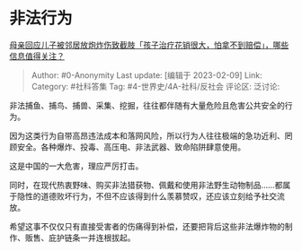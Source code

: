 # 非法行为
[母亲回应儿子被邻居放炮炸伤致截肢「孩子治疗花销很大，怕拿不到赔偿」，哪些信息值得关注？](https://www.zhihu.com/question/582492537/answer/2883360791)

> Author: #0-Anonymity
> Last update: [编辑于 2023-02-09]
> Link:
> Category: #社科答集
> Tag: #4-世界史/4A-社科/反社会
> 评论区:
> 泛讨论:

非法捕鱼、捕鸟、捕兽、采集、挖掘，往往都伴随有大量危险且危害公共安全的行为。

因为这类行为自带高昂违法成本和落网风险，所以行为人往往极端的急功近利、罔顾安全。各种爆炸、投毒、高压电、非法武器、致命陷阱肆意使用。

这是中国的一大危害，理应严厉打击。

同时，在现代热衷野味、购买非法猎获物、佩戴和使用非法野生动物制品……都属于隐性的道德败坏行为，不但不应该得到什么羡慕赞叹，还应该立刻给予社交流放。

希望这事不仅仅只有直接受害者的伤痛得到补偿，还要把背后这些非法爆炸物的制作、贩售、庇护链条一并连根拔起。
